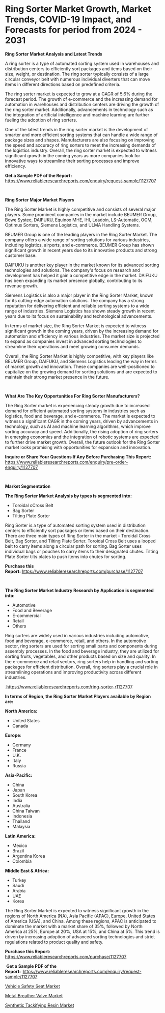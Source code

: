 <p><h1>Ring Sorter Market Growth, Market Trends, COVID-19 Impact, and Forecasts for period from 2024 - 2031</h1></p><p><strong>Ring Sorter Market Analysis and Latest Trends</strong></p>
<p><p>A ring sorter is a type of automated sorting system used in warehouses and distribution centers to efficiently sort packages and items based on their size, weight, or destination. The ring sorter typically consists of a large circular conveyor belt with numerous individual diverters that can move items in different directions based on predefined criteria.</p><p>The ring sorter market is expected to grow at a CAGR of 5.6% during the forecast period. The growth of e-commerce and the increasing demand for automation in warehouses and distribution centers are driving the growth of the ring sorter market. Additionally, advancements in technology such as the integration of artificial intelligence and machine learning are further fueling the adoption of ring sorters.</p><p>One of the latest trends in the ring sorter market is the development of smarter and more efficient sorting systems that can handle a wide range of package sizes and shapes. Manufacturers are also focusing on improving the speed and accuracy of ring sorters to meet the increasing demands of the logistics industry. Overall, the ring sorter market is expected to witness significant growth in the coming years as more companies look for innovative ways to streamline their sorting processes and improve efficiency.</p></p>
<p><strong>Get a Sample PDF of the Report:&nbsp;</strong> <a href="https://www.reliableresearchreports.com/enquiry/request-sample/1127707">https://www.reliableresearchreports.com/enquiry/request-sample/1127707</a></p>
<p>&nbsp;</p>
<p><strong>Ring Sorter Major Market Players</strong></p>
<p><p>The Ring Sorter Market is highly competitive and consists of several major players. Some prominent companies in the market include BEUMER Group, Bowe Systec, DAIFUKU, Equinox MHE, IHI, Leadoin, LS-Automatic, OCM, Optimus Sorters, Siemens Logistics, and ULMA Handling Systems. </p><p>BEUMER Group is one of the leading players in the Ring Sorter Market. The company offers a wide range of sorting solutions for various industries, including logistics, airports, and e-commerce. BEUMER Group has shown significant growth in recent years due to its innovative products and strong customer base.</p><p>DAIFUKU is another key player in the market known for its advanced sorting technologies and solutions. The company's focus on research and development has helped it gain a competitive edge in the market. DAIFUKU has been expanding its market presence globally, contributing to its revenue growth.</p><p>Siemens Logistics is also a major player in the Ring Sorter Market, known for its cutting-edge automation solutions. The company has a strong reputation for delivering efficient and reliable sorting systems to a wide range of industries. Siemens Logistics has shown steady growth in recent years due to its focus on sustainability and technological advancements.</p><p>In terms of market size, the Ring Sorter Market is expected to witness significant growth in the coming years, driven by the increasing demand for automation and efficiency in various industries. The market size is projected to expand as companies invest in advanced sorting technologies to streamline their operations and meet growing consumer demands.</p><p>Overall, the Ring Sorter Market is highly competitive, with key players like BEUMER Group, DAIFUKU, and Siemens Logistics leading the way in terms of market growth and innovation. These companies are well-positioned to capitalize on the growing demand for sorting solutions and are expected to maintain their strong market presence in the future.</p></p>
<p>&nbsp;</p>
<p><strong>What Are The Key Opportunities For Ring Sorter Manufacturers?</strong></p>
<p><p>The Ring Sorter market is experiencing steady growth due to increased demand for efficient automated sorting systems in industries such as logistics, food and beverage, and e-commerce. The market is expected to witness a significant CAGR in the coming years, driven by advancements in technology, such as AI and machine learning algorithms, which improve sorting accuracy and speed. Additionally, the rising adoption of ring sorters in emerging economies and the integration of robotic systems are expected to further drive market growth. Overall, the future outlook for the Ring Sorter market looks promising with opportunities for expansion and innovation.</p></p>
<p><strong>Inquire or Share Your Questions If Any Before Purchasing This Report:</strong> <a href="https://www.reliableresearchreports.com/enquiry/pre-order-enquiry/1127707">https://www.reliableresearchreports.com/enquiry/pre-order-enquiry/1127707</a></p>
<p>&nbsp;</p>
<p><strong>Market Segmentation</strong></p>
<p><strong>The Ring Sorter Market Analysis by types is segmented into:</strong></p>
<p><ul><li>Toroidal cCross Belt</li><li>Bag Sorter</li><li>Tilting Plate Sorter</li></ul></p>
<p><p>Ring Sorter is a type of automated sorting system used in distribution centers to efficiently sort packages or items based on their destination. There are three main types of Ring Sorter in the market - Toroidal Cross Belt, Bag Sorter, and Tilting Plate Sorter. Toroidal Cross Belt uses a looped belt to carry items along a circular path for sorting. Bag Sorter uses individual bags or pouches to carry items to their designated chutes. Tilting Plate Sorter tilts plates to push items into chutes for sorting.</p></p>
<p><strong>Purchase this Report:&nbsp;</strong><a href="https://www.reliableresearchreports.com/purchase/1127707">https://www.reliableresearchreports.com/purchase/1127707</a></p>
<p>&nbsp;</p>
<p><strong>The Ring Sorter Market Industry Research by Application is segmented into:</strong></p>
<p><ul><li>Automotive</li><li>Food and Beverage</li><li>E-commercial</li><li>Retail</li><li>Others</li></ul></p>
<p><p>Ring sorters are widely used in various industries including automotive, food and beverage, e-commerce, retail, and others. In the automotive sector, ring sorters are used for sorting small parts and components during assembly processes. In the food and beverage industry, they are utilized for sorting fruits, vegetables, and other products based on size and quality. In the e-commerce and retail sectors, ring sorters help in handling and sorting packages for efficient distribution. Overall, ring sorters play a crucial role in streamlining operations and improving productivity across different industries.</p></p>
<p><a href="https://www.reliableresearchreports.com/ring-sorter-r1127707">&nbsp;https://www.reliableresearchreports.com/ring-sorter-r1127707</a></p>
<p><strong>In terms of Region, the Ring Sorter Market Players available by Region are:</strong></p>
<p>
    <p> <strong> North America: </strong>
        <ul>
            <li>United States</li>
            <li>Canada</li>
        </ul>
        </p> 
    <p> <strong> Europe: </strong>
        <ul>
            <li>Germany</li>
            <li>France</li>
            <li>U.K.</li>
            <li>Italy</li>
            <li>Russia</li>
        </ul>
        </p> 
    <p> <strong> Asia-Pacific: </strong>
        <ul>
            <li>China</li>
            <li>Japan</li>
            <li>South Korea</li>
            <li>India</li>
            <li>Australia</li>
            <li>China Taiwan</li>
            <li>Indonesia</li>
            <li>Thailand</li>
            <li>Malaysia</li>
        </ul>
        </p> 
    <p> <strong> Latin America: </strong>
        <ul>
            <li>Mexico</li>
            <li>Brazil</li>
            <li>Argentina Korea</li>
            <li>Colombia</li>
        </ul>
        </p> 
    <p> <strong> Middle East & Africa: </strong>
        <ul>
            <li>Turkey</li>
            <li>Saudi</li>
            <li>Arabia</li>
            <li>UAE</li>
            <li>Korea</li>
        </ul>
    </p>
    </p>
<p><p>The Ring Sorter Market is expected to witness significant growth in the regions of North America (NA), Asia Pacific (APAC), Europe, United States of America (USA), and China. Among these regions, APAC is anticipated to dominate the market with a market share of 35%, followed by North America at 25%, Europe at 20%, USA at 15%, and China at 5%. This trend is driven by increasing adoption of advanced sorting technologies and strict regulations related to product quality and safety.</p></p>
<p><strong>Purchase this Report: </strong><a href="https://www.reliableresearchreports.com/purchase/1127707">https://www.reliableresearchreports.com/purchase/1127707</a></p>
<p>&nbsp;<strong>Get a Sample PDF of the Report:&nbsp;&nbsp;</strong><a href="https://www.reliableresearchreports.com/enquiry/request-sample/1127707">https://www.reliableresearchreports.com/enquiry/request-sample/1127707</a></p>
<p><strong></strong></p>
<p><p><a href="https://www.linkedin.com/pulse/decoding-vehicle-safety-seat-market-metrics-share-trends-growth-2z4of">Vehicle Safety Seat Market</a></p><p><a href="https://www.linkedin.com/pulse/metal-breather-valve-market-size-cagr-trends-2024-2030-ideauda-dnloe">Metal Breather Valve Market</a></p><p><a href="https://www.linkedin.com/pulse/synthetic-tackifying-resin-market-share-evolution-growth-trends-sbeae">Synthetic Tackifying Resin Market</a></p></p>
